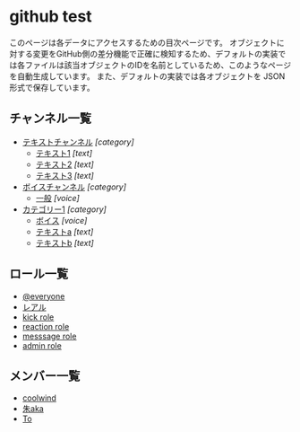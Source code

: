 
# github test
このページは各データにアクセスするための目次ページです。
オブジェクトに対する変更をGitHub側の差分機能で正確に検知するため、デフォルトの実装では各ファイルは該当オブジェクトのIDを名前としているため、このようなページを自動生成しています。
また、デフォルトの実装では各オブジェクトを JSON 形式で保存しています。

## チャンネル一覧

- [テキストチャンネル](https://github.com/coolwind0202/log-769408235731157024/blob/main/channels/769408235731157026.json) *[category]*
	- [テキスト1](https://github.com/coolwind0202/log-769408235731157024/blob/main/channels/769408235731157026/769408235731157028.json) *[text]*
	- [テキスト2](https://github.com/coolwind0202/log-769408235731157024/blob/main/channels/769408235731157026/769408368330539018.json) *[text]*
	- [テキスト3](https://github.com/coolwind0202/log-769408235731157024/blob/main/channels/769408235731157026/769408384197460000.json) *[text]*
- [ボイスチャンネル](https://github.com/coolwind0202/log-769408235731157024/blob/main/channels/769408235731157027.json) *[category]*
	- [一般](https://github.com/coolwind0202/log-769408235731157024/blob/main/channels/769408235731157027/769408236222546001.json) *[voice]*
- [カテゴリー1](https://github.com/coolwind0202/log-769408235731157024/blob/main/channels/769408425280405536.json) *[category]*
	- [ボイス](https://github.com/coolwind0202/log-769408235731157024/blob/main/channels/769408425280405536/769408511847039006.json) *[voice]*
	- [テキストa](https://github.com/coolwind0202/log-769408235731157024/blob/main/channels/769408425280405536/769408470088286238.json) *[text]*
	- [テキストb](https://github.com/coolwind0202/log-769408235731157024/blob/main/channels/769408425280405536/769408489629155368.json) *[text]*

## ロール一覧

- [@everyone](https://github.com/coolwind0202/log-769408235731157024/blob/main/roles/769408235731157024.json)
- [レアル](https://github.com/coolwind0202/log-769408235731157024/blob/main/roles/769413395014746113.json)
- [kick role](https://github.com/coolwind0202/log-769408235731157024/blob/main/roles/769408682961666098.json)
- [reaction role](https://github.com/coolwind0202/log-769408235731157024/blob/main/roles/769408663022469122.json)
- [messsage role](https://github.com/coolwind0202/log-769408235731157024/blob/main/roles/769408637877616680.json)
- [admin role](https://github.com/coolwind0202/log-769408235731157024/blob/main/roles/769408575009062923.json)

## メンバー一覧

- [coolwind](https://github.com/coolwind0202/log-769408235731157024/blob/main/members/625576113502027786.json)
- [朱aka](https://github.com/coolwind0202/log-769408235731157024/blob/main/members/519434882460549169.json)
- [To](https://github.com/coolwind0202/log-769408235731157024/blob/main/members/623770783369396224.json)
